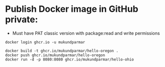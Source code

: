 # Publish Docker image in GitHub private:
- Must have PAT classic version with package:read and write permissions
```
docker login ghcr.io -u mukundparmar

docker build -t ghcr.io/mukundparmar/hello-oregon .
docker push ghcr.io/mukundparmar/hello-oregon
docker run -d -p 8080:8080 ghcr.io/mukundparmar/hello-ohio
